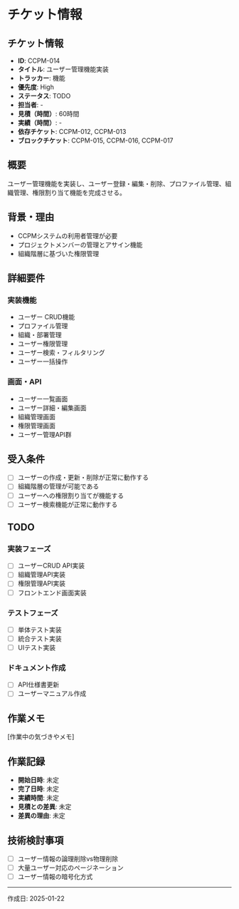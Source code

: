# チケット情報

## チケット情報
- **ID**: CCPM-014
- **タイトル**: ユーザー管理機能実装
- **トラッカー**: 機能
- **優先度**: High
- **ステータス**: TODO
- **担当者**: -
- **見積（時間）**: 60時間
- **実績（時間）**: -
- **依存チケット**: CCPM-012, CCPM-013
- **ブロックチケット**: CCPM-015, CCPM-016, CCPM-017

## 概要
ユーザー管理機能を実装し、ユーザー登録・編集・削除、プロファイル管理、組織管理、権限割り当て機能を完成させる。

## 背景・理由
- CCPMシステムの利用者管理が必要
- プロジェクトメンバーの管理とアサイン機能
- 組織階層に基づいた権限管理

## 詳細要件
### 実装機能
- ユーザー CRUD機能
- プロファイル管理
- 組織・部署管理
- ユーザー権限管理
- ユーザー検索・フィルタリング
- ユーザー一括操作

### 画面・API
- ユーザー一覧画面
- ユーザー詳細・編集画面
- 組織管理画面
- 権限管理画面
- ユーザー管理API群

## 受入条件
- [ ] ユーザーの作成・更新・削除が正常に動作する
- [ ] 組織階層の管理が可能である
- [ ] ユーザーへの権限割り当てが機能する
- [ ] ユーザー検索機能が正常に動作する

## TODO
### 実装フェーズ
- [ ] ユーザーCRUD API実装
- [ ] 組織管理API実装
- [ ] 権限管理API実装
- [ ] フロントエンド画面実装

### テストフェーズ
- [ ] 単体テスト実装
- [ ] 統合テスト実装
- [ ] UIテスト実装

### ドキュメント作成
- [ ] API仕様書更新
- [ ] ユーザーマニュアル作成

## 作業メモ
[作業中の気づきやメモ]

## 作業記録
- **開始日時**: 未定
- **完了日時**: 未定
- **実績時間**: 未定
- **見積との差異**: 未定
- **差異の理由**: 未定

## 技術検討事項
- [ ] ユーザー情報の論理削除vs物理削除
- [ ] 大量ユーザー対応のページネーション
- [ ] ユーザー情報の暗号化方式

---

作成日: 2025-01-22
